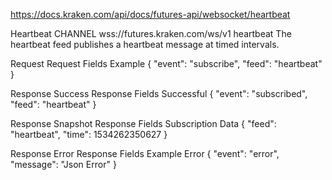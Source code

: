 

https://docs.kraken.com/api/docs/futures-api/websocket/heartbeat


Heartbeat
CHANNEL
wss://futures.kraken.com/ws/v1
heartbeat
The heartbeat feed publishes a heartbeat message at timed intervals.

Request
Request Fields
Example
{
  "event": "subscribe",
  "feed": "heartbeat"
}

Response Success
Response Fields
Successful
{
  "event": "subscribed",
  "feed": "heartbeat"
}

Response Snapshot
Response Fields
Subscription Data
{
  "feed": "heartbeat",
  "time": 1534262350627
}

Response Error
Response Fields
Example Error
{
  "event": "error",
  "message": "Json Error"
}